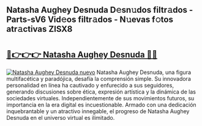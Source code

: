## Natasha Aughey Desnuda D𝚎sn𝚞dos filtr𝚊dos - Parts-sV6 Vid𝚎os filtr𝚊dos - N𝚞evas f𝚘tos atr𝚊ctivas ZISX8

# <h2><a href="http://mb6ho2g.tromn.icu/?c=Natasha+Aughey+Desnuda">🔗👉👉👉 Natasha Aughey Desnuda 🔗🔗</a></h2>

[![Natasha Aughey Desnuda nuevo](https://i.imgur.com/pEAQMta.gif)](http://mb6ho2g.tromn.icu/?c=Natasha+Aughey+Desnuda)
Natasha Aughey Desnuda, una figura multifacética y paradójica, desafía la comprensión simple. Su innovadora personalidad en línea ha cautivado y enfurecido a sus seguidores, generando discusiones sobre ética, expresión artística y la dinámica de las sociedades virtuales. Independientemente de sus movimientos futuros, su importancia en la era digital es incuestionable. Armado con una dedicación inquebrantable y un atractivo innegable, el progreso de Natasha Aughey Desnuda en el universo virtual es ilimitado.
